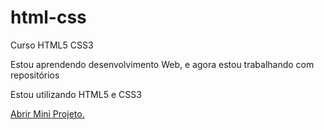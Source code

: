 # html-css
 Curso HTML5 CSS3

 Estou aprendendo desenvolvimento Web, e agora 
 estou trabalhando com repositórios

Estou utilizando HTML5 e CSS3

<a href="https://figueredoeliabe.github.io/html-css/desafio010/android.html"> Abrir Mini Projeto.

